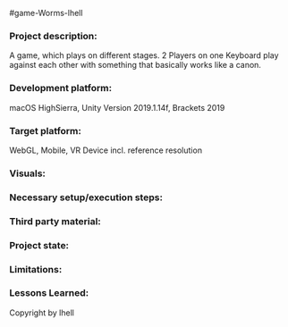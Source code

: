 #game-Worms-lhell

### Project description: 
A game, which plays on different stages. 2 Players on one Keyboard play against each other with something that basically works like a canon.

### Development platform: 
macOS HighSierra, Unity Version 2019.1.14f, Brackets 2019

### Target platform: 
WebGL, Mobile, VR Device incl. reference resolution 

### Visuals: 


### Necessary setup/execution steps: 


### Third party material: 


### Project state: 


### Limitations: 

### Lessons Learned: 

Copyright by lhell